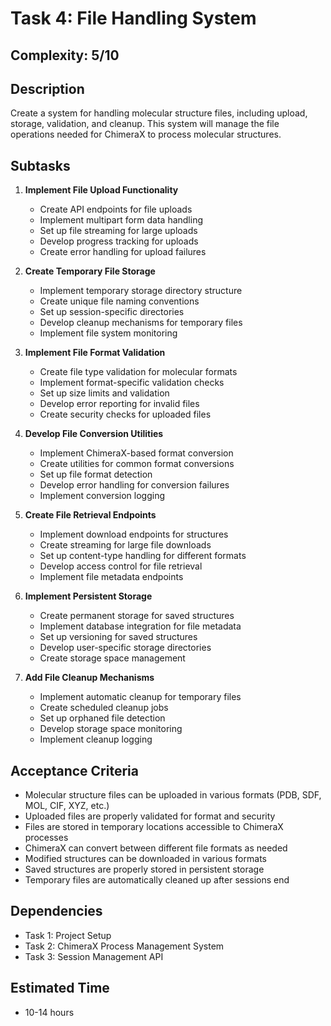 # Task 4: File Handling System

## Complexity: 5/10

## Description
Create a system for handling molecular structure files, including upload, storage, validation, and cleanup. This system will manage the file operations needed for ChimeraX to process molecular structures.

## Subtasks

1. **Implement File Upload Functionality**
   - Create API endpoints for file uploads
   - Implement multipart form data handling
   - Set up file streaming for large uploads
   - Develop progress tracking for uploads
   - Create error handling for upload failures

2. **Create Temporary File Storage**
   - Implement temporary storage directory structure
   - Create unique file naming conventions
   - Set up session-specific directories
   - Develop cleanup mechanisms for temporary files
   - Implement file system monitoring

3. **Implement File Format Validation**
   - Create file type validation for molecular formats
   - Implement format-specific validation checks
   - Set up size limits and validation
   - Develop error reporting for invalid files
   - Create security checks for uploaded files

4. **Develop File Conversion Utilities**
   - Implement ChimeraX-based format conversion
   - Create utilities for common format conversions
   - Set up file format detection
   - Develop error handling for conversion failures
   - Implement conversion logging

5. **Create File Retrieval Endpoints**
   - Implement download endpoints for structures
   - Create streaming for large file downloads
   - Set up content-type handling for different formats
   - Develop access control for file retrieval
   - Implement file metadata endpoints

6. **Implement Persistent Storage**
   - Create permanent storage for saved structures
   - Implement database integration for file metadata
   - Set up versioning for saved structures
   - Develop user-specific storage directories
   - Create storage space management

7. **Add File Cleanup Mechanisms**
   - Implement automatic cleanup for temporary files
   - Create scheduled cleanup jobs
   - Set up orphaned file detection
   - Develop storage space monitoring
   - Implement cleanup logging

## Acceptance Criteria
- Molecular structure files can be uploaded in various formats (PDB, SDF, MOL, CIF, XYZ, etc.)
- Uploaded files are properly validated for format and security
- Files are stored in temporary locations accessible to ChimeraX processes
- ChimeraX can convert between different file formats as needed
- Modified structures can be downloaded in various formats
- Saved structures are properly stored in persistent storage
- Temporary files are automatically cleaned up after sessions end

## Dependencies
- Task 1: Project Setup
- Task 2: ChimeraX Process Management System
- Task 3: Session Management API

## Estimated Time
- 10-14 hours
